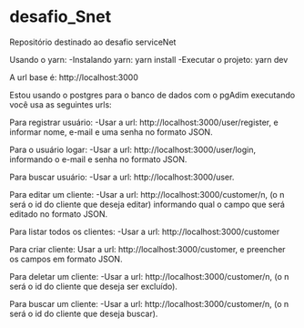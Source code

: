 # desafio_Snet
Repositório destinado ao desafio serviceNet

Usando o yarn:
-Instalando yarn: yarn install
-Executar o projeto: yarn dev

A url base é: http://localhost:3000

Estou usando o postgres para o banco de dados
com o pgAdim executando você usa as seguintes urls:

Para registrar usuário:
-Usar a url: http://localhost:3000/user/register, e informar nome, e-mail e uma senha no formato JSON.

Para o usuário logar:
-Usar a url: http://localhost:3000/user/login, informando o e-mail e senha no formato JSON.

Para buscar usuário:
-Usar a url: http://localhost:3000/user.

Para editar um cliente:
-Usar a url: http://localhost:3000/customer/n, (o n será o id do cliente que deseja editar) informando qual o campo que será editado no formato JSON.

Para listar todos os clientes:
-Usar a url: http://localhost:3000/customer

Para criar cliente:
Usar a url: http://localhost:3000/customer, e preencher os campos em formato JSON.

Para deletar um cliente:
-Usar a url: http://localhost:3000/customer/n, (o n será o id do cliente que deseja ser excluído).

Para buscar um cliente:
-Usar a url: http://localhost:3000/customer/n, (o n será o id do cliente que deseja buscar).

